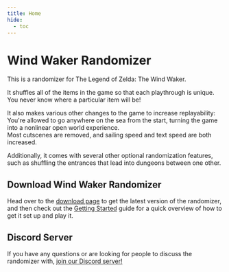 ```yaml
---
title: Home
hide:
  - toc
---
```


# Wind Waker Randomizer

This is a randomizer for The Legend of Zelda: The Wind Waker.

It shuffles all of the items in the game so that each playthrough is unique. You never know where a particular item will be!

It also makes various other changes to the game to increase replayability:  
You're allowed to go anywhere on the sea from the start, turning the game into a nonlinear open world experience.  
Most cutscenes are removed, and sailing speed and text speed are both increased.

Additionally, it comes with several other optional randomization features, such as shuffling the entrances that lead into dungeons between one other.

## Download Wind Waker Randomizer

Head over to the [download page](download.md) to get the latest version of the randomizer, and then check out the [Getting Started](resources.md#getting-started) guide for a quick overview of how to get it set up and play it.

## Discord Server

If you have any questions or are looking for people to discuss the randomizer with, [join our Discord server!](https://discord.gg/r2963mt)
